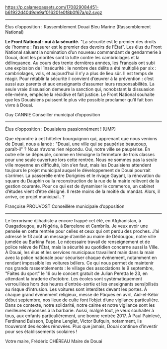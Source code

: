 https://p.calameoassets.com/170829084451-b61922d40d9de9af016201e0f8b0f67a/p2.svgz

---

Élus d’opposition : Rassemblement Douai Bleu Marine (Rassemblement National)

**Le Front National : oui à la sécurité.** "La sécurité est le premier des droits de l’homme : l’assurer est le premier des devoirs de l’État". Les élus du Front National saluent la nomination d’un nouveau commandant de gendarmerie à Douai, dont les priorités sont la lutte contre les cambriolages et la délinquance. Au cours des trente dernières années, les Français ont subi une explosion de l’insécurité : le nombre des délits a été multiplié par six : cambriolages, vols, et aujourd’hui il n’y a plus de lieu sûr. Il est temps de réagir. Pour rétablir la sécurité il convient d’œuvrer à la prévention : c’est aussi aux parents et aux enseignants d’assumer leurs responsabilités. La seule vraie dissuasion demeure la sanction qui, nonobstant la dissuasion elle-même, empêche la récidive et fait justice. Le Front National souhaite que les Douaisiens puissent le plus vite possible proclamer qu’il fait bon vivre à Douai.

Guy CANNIE
Conseiller municipal d’opposition

---

Élus d’opposition : Douaisiens passionnément ! (UMP)

Que répondre à cet hôtelier bourguignon qui, apprenant que nous venions de Douai, nous a lancé : "Douai, une ville qui se paupérise beaucoup, paraît-il" ? Nous n’avons rien répondu. Oui, notre ville se paupérise. En outre  elle se dépeuple, comme en témoigne la fermeture de trois classes pour une seule ouverture lors cette rentrée. Nous ne sommes pas la seule ville moyenne en difficulté, loin s’en faut, mais les Douaisiens attendent toujours le projet municipal auquel le développement de Douai pourrait s’arrimer. La passerelle entre Dorignies et le rivage Gayant, la rénovation du square du Dauphin ou la reconstruction de la rue de la mairie relèvent de la gestion courante. Pour ce qui est de dynamiser le commerce, un cabinet d’études vient d’être désigné.  Il reste moins de la moitié du mandat. Alors, il arrive, ce projet municipal.. ?

Françoise PROUVOST
Conseillère municipale d’opposition

---

Le terrorisme djihadiste a encore frappé cet été, en Afghanistan, à Ouagadougou, au Nigéria, à Barcelone et Cambrils. Je veux avoir une pensée en cette rentrée pour celles et ceux qui ont perdu des proches. J’ai adressé le 13 août un message d’amitié au maire de Dédougou, notre ville jumelée au Burkina Faso.
Le nécessaire travail de renseignement et de police relève de l’État, mais la sécurité au quotidien concerne aussi la Ville. À Douai, les élus et les services municipaux travaillent main dans la main avec la police nationale pour sécuriser chaque événement, notamment en rendant impossible les voitures béliers. Ce qui nous permet de maintenir nos grands rassemblements : le village des associations le 9 septembre, "Faites du sport" le 16 ou le concert gratuit de Julian Peretta le 23, en attendant la braderie d’octobre.
Les écoles sont systématiquement verrouillées hors des heures d’entrée-sortie et les enseignants sensibilisés au risque d’intrusion. Les voitures sont interdites devant les portes.
À chaque grand événement religieux, messe de Pâques en avril, Aïd-el-Kébir début septembre, nos lieux de culte font l’objet d’une vigilance particulière. Dans ce contexte, notre solidarité, notre calme et notre vigilance sont les meilleures réponses à la barbarie.
Aussi, malgré tout, je veux souhaiter à tous, aux enfants particulièrement, une bonne rentrée 2017. À Paul Painlevé, Ferdinand Buisson, Eugène Lenglet, Victor Bufquin, notamment, ils trouveront des écoles rénovées. Plus que jamais, Douai continue d’investir pour ses établissements scolaires !

Votre maire,
Frédéric CHÉREAU
Maire de Douai
